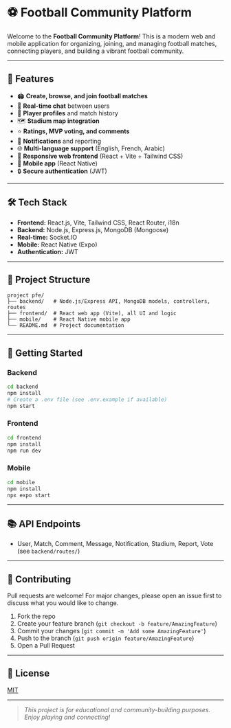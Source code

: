 # ⚽ Football Community Platform

Welcome to the **Football Community Platform**! This is a modern web and mobile application for organizing, joining, and managing football matches, connecting players, and building a vibrant football community.

---

## 🚀 Features

- 🏟️ **Create, browse, and join football matches**
- 💬 **Real-time chat** between users
- 👤 **Player profiles** and match history
- 🗺️ **Stadium map integration**
- ⭐ **Ratings, MVP voting, and comments**
- 🔔 **Notifications** and reporting
- 🌐 **Multi-language support** (English, French, Arabic)
- 📱 **Responsive web frontend** (React + Vite + Tailwind CSS)
- 📲 **Mobile app** (React Native)
- 🔒 **Secure authentication** (JWT)

---

## 🛠️ Tech Stack

- **Frontend:** React.js, Vite, Tailwind CSS, React Router, i18n
- **Backend:** Node.js, Express.js, MongoDB (Mongoose)
- **Real-time:** Socket.IO
- **Mobile:** React Native (Expo)
- **Authentication:** JWT

---

## 📁 Project Structure

```
project pfe/
├── backend/   # Node.js/Express API, MongoDB models, controllers, routes
├── frontend/  # React web app (Vite), all UI and logic
├── mobile/    # React Native mobile app
└── README.md  # Project documentation
```

---

## 🏁 Getting Started

### Backend
```bash
cd backend
npm install
# Create a .env file (see .env.example if available)
npm start
```

### Frontend
```bash
cd frontend
npm install
npm run dev
```

### Mobile
```bash
cd mobile
npm install
npx expo start
```

---

## 📚 API Endpoints
- User, Match, Comment, Message, Notification, Stadium, Report, Vote (see `backend/routes/`)

---

## 🤝 Contributing

Pull requests are welcome! For major changes, please open an issue first to discuss what you would like to change.

1. Fork the repo
2. Create your feature branch (`git checkout -b feature/AmazingFeature`)
3. Commit your changes (`git commit -m 'Add some AmazingFeature'`)
4. Push to the branch (`git push origin feature/AmazingFeature`)
5. Open a Pull Request

---

## 📄 License

[MIT](LICENSE)

---

> *This project is for educational and community-building purposes. Enjoy playing and connecting!*
